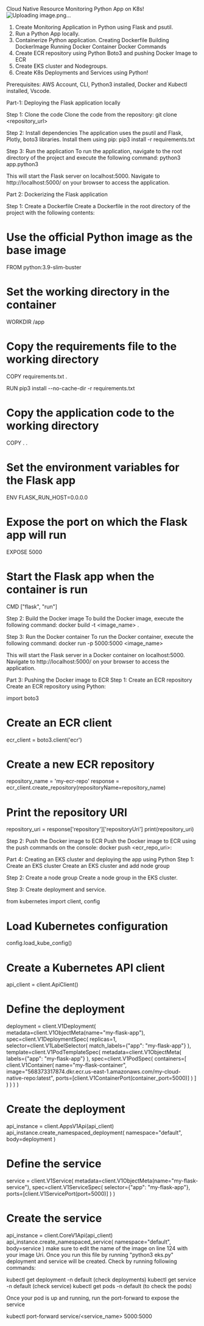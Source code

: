 Cloud Native Resource Monitoring Python App on K8s!
![Uploading image.png…]()

1. Create Monitoring Application in Python using Flask and psutil.
2. Run a Python App locally.
3. Containerize Python application.
       Creating Dockerfile
       Building DockerImage
       Running Docker Container
       Docker Commands
4. Create ECR repository using Python Boto3 and pushing Docker Image to ECR
5. Create EKS cluster and Nodegroups.
6. Create K8s Deployments and Services using Python!

Prerequisites:
AWS Account, CLI, Python3 installed, Docker and Kubectl installed, Vscode.

Part-1: Deploying the Flask application locally

Step 1: Clone the code
Clone the code from the repository:
git clone <repository_url>

Step 2: Install dependencies
The application uses the psutil and Flask, Plotly, boto3 libraries. Install them using pip:
pip3 install -r requirements.txt

Step 3: Run the application
To run the application, navigate to the root directory of the project and execute the following command:
python3 app.python3

This will start the Flask server on localhost:5000. Navigate to http://localhost:5000/ on your browser to access the application.

Part 2: Dockerizing the Flask application

Step 1: Create a Dockerfile
Create a Dockerfile in the root directory of the project with the following contents:

# Use the official Python image as the base image
FROM python:3.9-slim-buster

# Set the working directory in the container
WORKDIR /app

# Copy the requirements file to the working directory
COPY requirements.txt .

RUN pip3 install --no-cache-dir -r requirements.txt

# Copy the application code to the working directory
COPY . .

# Set the environment variables for the Flask app
ENV FLASK_RUN_HOST=0.0.0.0

# Expose the port on which the Flask app will run
EXPOSE 5000

# Start the Flask app when the container is run
CMD ["flask", "run"]

Step 2: Build the Docker image
To build the Docker image, execute the following command:
docker build -t <image_name> .

Step 3: Run the Docker container
To run the Docker container, execute the following command:
docker run -p 5000:5000 <image_name>

This will start the Flask server in a Docker container on localhost:5000. Navigate to http://localhost:5000/ on your browser to access the application.

Part 3: Pushing the Docker image to ECR
Step 1: Create an ECR repository
Create an ECR repository using Python:

import boto3
# Create an ECR client
ecr_client = boto3.client('ecr')

# Create a new ECR repository
repository_name = 'my-ecr-repo'
response = ecr_client.create_repository(repositoryName=repository_name)

# Print the repository URI
repository_uri = response['repository']['repositoryUri']
print(repository_uri)

Step 2: Push the Docker image to ECR
Push the Docker image to ECR using the push commands on the console:
docker push <ecr_repo_uri>:<tag>

Part 4: Creating an EKS cluster and deploying the app using Python
Step 1: Create an EKS cluster
Create an EKS cluster and add node group

Step 2: Create a node group
Create a node group in the EKS cluster.

Step 3: Create deployment and service.

from kubernetes import client, config

# Load Kubernetes configuration
config.load_kube_config()

# Create a Kubernetes API client
api_client = client.ApiClient()

# Define the deployment
deployment = client.V1Deployment(
    metadata=client.V1ObjectMeta(name="my-flask-app"),
    spec=client.V1DeploymentSpec(
        replicas=1,
        selector=client.V1LabelSelector(
            match_labels={"app": "my-flask-app"}
        ),
        template=client.V1PodTemplateSpec(
            metadata=client.V1ObjectMeta(
                labels={"app": "my-flask-app"}
            ),
            spec=client.V1PodSpec(
                containers=[
                    client.V1Container(
                        name="my-flask-container",
                        image="568373317874.dkr.ecr.us-east-1.amazonaws.com/my-cloud-native-repo:latest",
                        ports=[client.V1ContainerPort(container_port=5000)]
                    )
                ]
            )
        )
    )
)

# Create the deployment
api_instance = client.AppsV1Api(api_client)
api_instance.create_namespaced_deployment(
    namespace="default",
    body=deployment
)

# Define the service
service = client.V1Service(
    metadata=client.V1ObjectMeta(name="my-flask-service"),
    spec=client.V1ServiceSpec(
        selector={"app": "my-flask-app"},
        ports=[client.V1ServicePort(port=5000)]
    )
)

# Create the service
api_instance = client.CoreV1Api(api_client)
api_instance.create_namespaced_service(
    namespace="default",
    body=service
)
make sure to edit the name of the image on line 124 with your image Uri.
Once you run this file by running "python3 eks.py" deployment and service will be created.
Check by running following commands:

kubectl get deployment -n default (check deployments)
kubectl get service -n default (check service)
kubectl get pods -n default (to check the pods)

Once your pod is up and running, run the port-forward to expose the service

kubectl port-forward service/<service_name> 5000:5000
